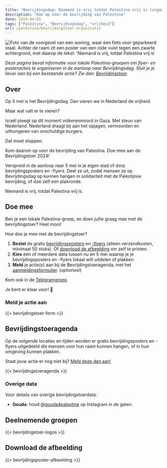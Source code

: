 ```yaml
---
title: "Bevrijdingsdag: Niemand is vrij totdat Palestina vrij is (organisatie)"
description: "Kom op voor de bevrijding van Palestina"
date: 2024-04-03
tags: ["Palestina", "Bevrijdingsdag", "vrijheid"]
url: /palestina/bevrijdingstoer-organisatie
---
```


![Foto van de voorgevel van een woning, waar een fiets voor geparkeerd staat. Achter de raam zit een poster van een rode vuist tegen een zwarte achtergrond, met daarop de tekst: 'Niemand is vrij, totdat Palestina vrij is'](/img/niemand-is-vrij_raamposter.jpg)

_Deze pagina bevat informatie voor lokale Palestina-groepen om flyer- en posteracties te organiseren in de aanloop naar Bevrijdingsdag. Sluit je je liever aan bij een bestaande actie? Zie dan: [Bevrijdingstoer](/content/bevrijdingstoer/bevrijdingstoer.md)._

## Over

Op 5 mei is het Bevrijdingsdag. Dan vieren we in Nederland de vrijheid.

Maar wat valt er te vieren?

Israël pleegt op dit moment volkerenmoord in Gaza. Met steun van Nederland. Nederland draagt bij aan het opjagen, vermoorden en uithongeren van onschuldige burgers.

Dat moet stoppen. 

Kom daarom op voor de bevrijding van Palestina. Doe mee aan de Bevrijdingstoer 2024! 

Verspreid in de aanloop naar 5 mei in je eigen stad of dorp bevrijdingsposters en -flyers. Deel ze uit, zodat mensen ze op Bevrijdingsdag op kunnen hangen in solidariteit met de Palestijnse bevrijding, of doe zelf een plakronde. 

Niemand is vrij, totdat Palestina vrij is.

## Doe mee

Ben je een lokale Palestina-groep, en doen jullie graag mee met de bevrijdingstoer? Heel mooi!

Hoe doe je mee met de bevrijdingstoer?

1. **Bestel** de gratis [bevrijdingsposters](https://derodelap.nl/product/palestinavrij-poster/) en [-flyers](https://derodelap.nl/product/vrij-palestina-flyers/) (alleen verzendkosten, minimaal 50 stuks). Of [download de afbeelding](#download-de-afbeelding) om zelf te printen.
2. **Kies** één of meerdere data tussen nu en 5 mei waarop je je bevrijdingsposters en -flyers lokaal wilt uitdelen of plakken.
3. **Meld** je actie(s) aan bij de Bevrijdingstoeragenda, met het [aanmeldingsformulier](#meld-je-actie-aan). (_optioneel_) 

Kom ook in de [Telegramgroep](https://t.me/bevrijdingstoer).

Je bent er klaar voor! 🎉

### Meld je actie aan

{{< bevrijdingstoer-form >}}

## Bevrijdingstoeragenda

Op de volgende locaties en tijden worden er gratis bevrijdingsposters en -flyers uitgedeeld die mensen voor hun raam kunnen hangen, of in hun omgeving kunnen plakken.

Staat jouw actie er nog niet bij? [Meld deze dan aan!](#meld-je-actie-aan)

{{< bevrijdingstoeragenda >}}

### Overige data

Voor details van overige bevrijdingstoerdata:
- **Gouda**: houd [@gouda4palestine](https://www.instagram.com/gouda4palestine/) op Instagram in de gaten.

## Deelnemende groepen

{{< bevrijdingstoer-logos >}}

## Download de afbeelding

{{< bevrijdingsposter-afbeelding >}}
